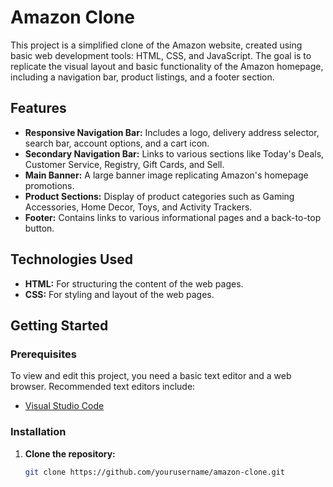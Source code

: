 # Amazon Clone

This project is a simplified clone of the Amazon website, created using basic web development tools: HTML, CSS, and JavaScript. The goal is to replicate the visual layout and basic functionality of the Amazon homepage, including a navigation bar, product listings, and a footer section.

## Features

- **Responsive Navigation Bar:** Includes a logo, delivery address selector, search bar, account options, and a cart icon.
- **Secondary Navigation Bar:** Links to various sections like Today's Deals, Customer Service, Registry, Gift Cards, and Sell.
- **Main Banner:** A large banner image replicating Amazon's homepage promotions.
- **Product Sections:** Display of product categories such as Gaming Accessories, Home Decor, Toys, and Activity Trackers.
- **Footer:** Contains links to various informational pages and a back-to-top button.

## Technologies Used

- **HTML:** For structuring the content of the web pages.
- **CSS:** For styling and layout of the web pages.

## Getting Started

### Prerequisites

To view and edit this project, you need a basic text editor and a web browser. Recommended text editors include:

- [Visual Studio Code](https://code.visualstudio.com/)

### Installation

1. **Clone the repository:**
   ```sh
   git clone https://github.com/yourusername/amazon-clone.git
